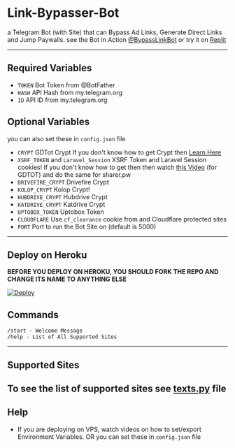 # Link-Bypasser-Bot

a Telegram Bot (with Site) that can Bypass Ad Links, Generate Direct Links and Jump Paywalls. see the Bot in Action [@BypassLinkBot](https://t.me/BypassLinkBot) or try it on [Replit](https://replit.com/@bipinkrish/Link-Bypasser#app.py)

---

## Required Variables

- `TOKEN` Bot Token from @BotFather
- `HASH` API Hash from my.telegram.org
- `ID` API ID from my.telegram.org

## Optional Variables 
you can also set these in `config.json` file

- `CRYPT` GDTot Crypt If you don't know how to get Crypt then [Learn Here](https://www.youtube.com/watch?v=EfZ29CotRSU)
- `XSRF_TOKEN` and `Laravel_Session` XSRF Token and Laravel Session cookies! If you don't know how to get then then watch [this Video](https://www.youtube.com/watch?v=EfZ29CotRSU) (for GDTOT) and do the same for sharer.pw
- `DRIVEFIRE_CRYPT` Drivefire Crypt
- `KOLOP_CRYPT`  Kolop Crypt!
- `HUBDRIVE_CRYPT` Hubdrive Crypt
- `KATDRIVE_CRYPT` Katdrive Crypt
- `UPTOBOX_TOKEN` Uptobox Token
- `CLOUDFLARE` Use `cf_clearance` cookie from and Cloudflare protected sites
- `PORT` Port to run the Bot Site on (default is 5000)
---
## Deploy on Heroku
**BEFORE YOU DEPLOY ON HEROKU, YOU SHOULD FORK THE REPO AND CHANGE ITS NAME TO ANYTHING ELSE**<br>

[![Deploy](https://www.herokucdn.com/deploy/button.svg)](https://heroku.com/deploy?template=https://github.com/bipinkrish/Link-Bypasser-Bot)</br>

## Commands

```
/start - Welcome Message
/help - List of All Supported Sites

```

---
## Supported Sites
To see the list of supported sites see [texts.py](https://github.com/bipinkrish/Link-Bypasser-Bot/blob/main/texts.py) file
---
## Help
* If you are deploying on VPS, watch videos on how to set/export Environment Variables. OR you can set these in `config.json` file
